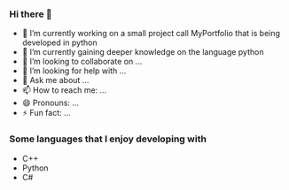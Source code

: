 ### Hi there 👋

- 🔭 I’m currently working on a small project call MyPortfolio that is being developed in python
- 🌱 I’m currently gaining deeper knowledge on the language python
- 👯 I’m looking to collaborate on ...
- 🤔 I’m looking for help with ...
- 💬 Ask me about ...
- 📫 How to reach me: ...
- 😄 Pronouns: ...
- ⚡ Fun fact: ...

### Some languages that I enjoy developing with
- C++
- Python
- C#

<!--
**tnw012/tnw012** is a ✨ _special_ ✨ repository because its `README.md` (this file) appears on your GitHub profile.

Here are some ideas to get you started:

-->
